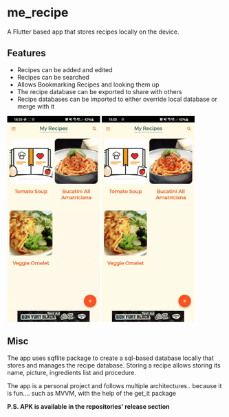 # me_recipe

A Flutter based app that stores recipes locally on the device.

## Features

- Recipes can be added and edited
- Recipes can be searched
- Allows Bookmarking Recipes and looking them up
- The recipe database can be exported to share with others
- Recipe databases can be imported to either override local database or merge with it

 <img src = 'https://github.com/MarikIshtar007/me_recipe/blob/main/assets/showcase1.gif'/>
 <img src = 'https://github.com/MarikIshtar007/me_recipe/blob/main/assets/showcase2.gif'/> 

## Misc

The app uses sqflite package to create a sql-based database locally that stores and manages the recipe database. Storing a recipe allows storing its name, picture, ingredients list and procedure. 

The app is a personal project and follows multiple architectures.. because it is fun.... such as MVVM, with the help of the get_it package

**P.S. APK is available in the repositories' release section** 
